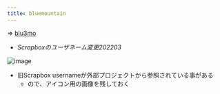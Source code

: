 ```yaml
---
title: bluemountain
---
```


=> [blu3mo](blu3mo.md)

* *Scrapboxのユーザネーム変更202203*

![image](https://www.gravatar.com/avatar/48b49836fa2b6cf65c433df81bb67348?s=512&.png)

* 旧Scrapbox usernameが外部プロジェクトから参照されている事がある
  * ので、アイコン用の画像を残しておく
